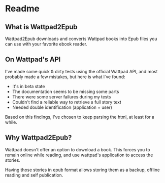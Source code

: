 # Readme

## What is Wattpad2Epub

Wattpad2Epub downloads and converts Wattpad books into Epub files you can use with your favorite ebook reader.

## On Wattpad's API

I've made some quick & dirty tests using the official Wattpad API, and most probably made a few mistakes, but here is what I've found:

  - It's in beta state
  - The documentation seems to be missing some parts
  - There were some server failures during my tests
  - Couldn't find a reliable way to retrieve a full story text
  - Needed double identification (application + user)

Based on this findings, I've chosen to keep parsing the html, at least for a while.

## Why Wattpad2Epub?

Wattpad doesn't offer an option to download a book. This forces you to remain online while reading, and use wattpad's application to access the stories.

Having those stories in epub format allows storing them as a backup, offline reading and self publication.